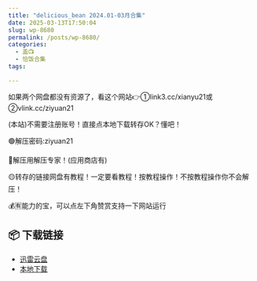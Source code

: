 ```yaml
---
title: "delicious_bean 2024.01-03月合集"
date: 2025-03-13T17:50:04
slug: wp-8680
permalink: /posts/wp-8680/
categories:
  - 盖📺
  - 恰饭合集
tags:

---
```


如果两个网盘都没有资源了，看这个网站👉①link3.cc/xianyu21或②vlink.cc/ziyuan21

(本站)不需要注册账号！直接点本地下载转存OK？懂吧！

🟢解压密码:ziyuan21

🔵解压用解压专家！(应用商店有)

🟡转存的链接网盘有教程！一定要看教程！按教程操作！不按教程操作你不会解压！

💰🈶能力的宝，可以点左下角赞赏支持一下网站运行

## 📦 下载链接
- [迅雷云盘](https://blziyuan21.com/pay-download/8680?key=c16197a937&down_id=0)
- [本地下载](https://blziyuan21.com/pay-download/8680?key=c16197a937&down_id=1)

